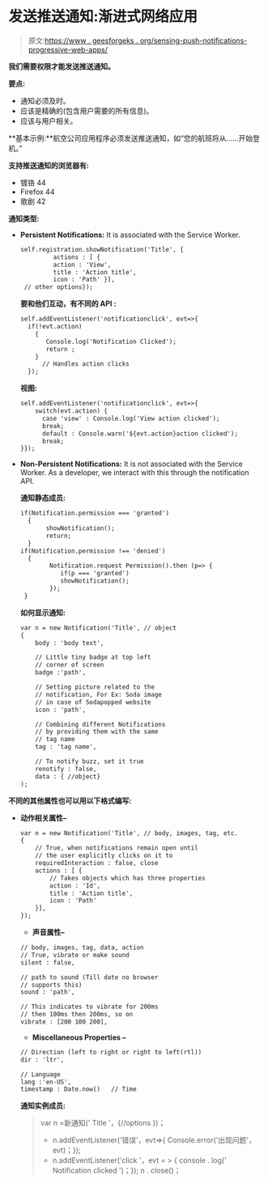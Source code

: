 # 发送推送通知:渐进式网络应用

> 原文:[https://www . geesforgeks . org/sensing-push-notifications-progressive-web-apps/](https://www.geeksforgeeks.org/sending-push-notifications-progressive-web-apps/)

**我们需要权限才能发送推送通知。**

**要点:**

*   通知必须及时。
*   应该是精确的(包含用户需要的所有信息)。
*   应该与用户相关。

**基本示例:**航空公司应用程序必须发送推送通知，如“您的航班将从……开始登机。”

**支持推送通知的浏览器有:**

*   镀铬 44
*   Firefox 44
*   歌剧 42

**通知类型:**

*   **Persistent Notifications:** It is associated with the Service Worker.

    ```html
    self.registration.showNotification('Title', { 
             actions : [ {              
             action : 'View',
             title : 'Action title',
             icon : 'Path' }],
     // other options});
    ```

    **要和他们互动，有不同的 API :**

    ```html
    self.addEventListener('notificationclick', evt=>{ 
      if(!evt.action)
        {
           Console.log('Notification Clicked');
           return ;
        }
          // Handles action clicks
      });
    ```

    **视图:**

    ```html
    self.addEventListener('notificationclick', evt=>{ 
        switch(evt.action) {
          case 'view' : Console.log('View action clicked');
          break;
          default : Console.warn('${evt.action}action clicked');
          break;
    }});
    ```

*   **Non-Persistent Notifications:** It is not associated with the Service Worker. As a developer, we interact with this through the notification API.

    **通知静态成员:**

    ```html
    if(Notification.permission === 'granted')
      {
           showNotification();
           return;
      }
    if(Notification.permission !== 'denied')
      {
            Notification.request Permission().then (p=> {
               if(p === 'granted')
               showNotification();
            });
     }
    ```

    **如何显示通知:**

    ```html
    var n = new Notification('Title', // object
    {
        body : 'body text',

        // Little tiny badge at top left
        // corner of screen
        badge :'path',      

        // Setting picture related to the
        // notification, For Ex: Soda image
        // in case of Sodapopped website
        icon : 'path',      

        // Combining different Notifications
        // by providing them with the same
        // tag name
        tag : 'tag name',     

        // To notify buzz, set it true 
        renotify : false,    
        data : { //object} 
    );
    ```

**不同的其他属性也可以用以下格式编写:**

*   **动作相关属性–**

    ```html
    var n = new Notification('Title', // body, images, tag, etc.
    {
        // True, when notifications remain open until
        // the user explicitly clicks on it to         
        requiredInteraction : false, close
        actions : [ {              
            // Takes objects which has three properties
            action : 'Id',
            title : 'Action title',
            icon : 'Path' 
        }],
    });
    ```

    *   **声音属性–**

    ```html
    // body, images, tag, data, action
    // True, vibrate or make sound
    silent : false, 

    // path to sound (Till date no browser
    // supports this)
    sound : 'path',     

    // This indicates to vibrate for 200ms
    // then 100ms then 200ms, so on      
    vibrate : [200 100 200], 
    ```

    *   **Miscellaneous Properties –**

    ```html
    // Direction (left to right or right to left(rtl))
    dir : 'ltr',    

    // Language
    lang :'en-US',   
    timestamp : Date.now()   // Time
    ```

    **通知实例成员:**

    > var n =新通知(' Title '，{//options })；
    > 
    > *   n.addEventListener('错误'，evt=>{ Console.error('出现问题'，evt)；});
    > *   n.addEventListener('click '，evt = > { console . log(' Notification clicked ')；});
    >     n . close()；